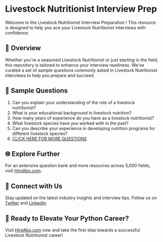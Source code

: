 # Livestock Nutritionist Interview Prep

Welcome to the Livestock Nutritionist Interview Preparation ! This resource is designed to help you ace your Livestock Nutritionist interviews with confidence.

## 🚀 Overview

Whether you're a seasoned Livestock Nutritionist or just starting in the field, this repository is tailored to enhance your interview readiness. We've curated a set of sample questions commonly asked in Livestock Nutritionist interviews to help you prepare and succeed.

## 📝 Sample Questions

1. Can you explain your understanding of the role of a livestock nutritionist?
2. What is your educational background in livestock nutrition?
3. How many years of experience do you have as a livestock nutritionist?
4. What livestock species have you worked with in the past?
5. Can you describe your experience in developing nutrition programs for different livestock species?
6. [CLICK HERE FOR MORE QUESTIONS](https://hireabo.com/job/10_0_17/Livestock%20Nutritionist)

## 🌐 Explore Further

For an extensive question bank and more resources across 5,000 fields, visit [HireAbo.com](https://www.hireabo.com).

## 📱 Connect with Us

Stay updated on the latest industry insights and interview tips. Follow us on [Twitter](https://twitter.com/hireabo) and [LinkedIn](https://www.linkedin.com/in/hire-abo-3609972a8/).

## 🚀 Ready to Elevate Your Python Career?

Visit [HireAbo.com](https://www.hireabo.com) now and take the first step towards a successful Livestock Nutritionist career!